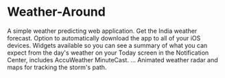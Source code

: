 # Weather-Around
A simple weather predicting web application.
Get the India weather forecast. 
Option to automatically download the app to all of your iOS devices. Widgets available so you can see a summary of what you can expect from the day's weather on your Today screen in the Notification Center, includes AccuWeather MinuteCast. ... Animated weather radar and maps for tracking the storm's path.
